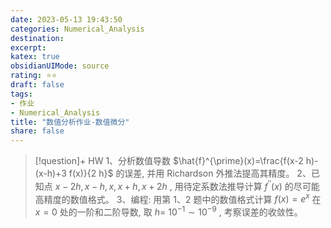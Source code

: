 ```yaml
---
date: 2023-05-13 19:43:50
categories: Numerical_Analysis 
destination: 
excerpt: 
katex: true
obsidianUIMode: source
rating: ⭐⭐
draft: false
tags:  
- 作业 
- Numerical_Analysis 
title: "数值分析作业-数值微分"
share: false
---
```


> [!question]+ HW
> 1、分析数值导数 $\hat{f}^{\prime}(x)=\frac{f(x-2 h)-(x-h)+3 f(x)}{2 h}$ 的误差, 并用 Richardson 外推法提高其精度。
> 2、已知点 $x-2 h, x-h, x, x+h, x+2 h$ , 用待定系数法推导计算 $f^{\prime \prime}(x)$ 的尽可能高精度的数值格式。
> 3、编程: 用第 $1 、 2$ 题中的数值格式计算 $f(x)=e^x$ 在 $x=0$ 处的一阶和二阶导数, 取 $h=$ $10^{-1} \sim 10^{-9}$ , 考察误差的收敛性。

